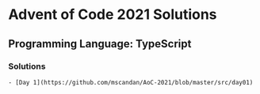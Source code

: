 # Advent of Code 2021 Solutions

## Programming Language: TypeScript

### Solutions

    - [Day 1](https://github.com/mscandan/AoC-2021/blob/master/src/day01)
